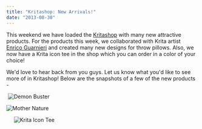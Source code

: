 ```yaml
---
title: "Kritashop: New Arrivals!"
date: "2013-08-30"
---
```


This weekend we have loaded the [Kritashop](http://www.zazzle.com/kritashop) with many new attractive products. For the products this week, we collaborated with Krita artist [Enrico Guarnieri](http://ico-dy.deviantart.com/) and created many new designs for throw pillows. Also, we now have a Krita icon tee in the shop which you can order in a color of your choice!

We'd love to hear back from you guys. Let us know what you'd like to see more of in Kritashop! Below are the snapshots of a few of the new products -

 ![Demon Buster](../images/Enrico1.png "Demon Buster")

![Mother Nature](../images/Enrico3.png "Mother Nature")

     ![Krita Icon Tee](../images/krita-icon-tee.png "Krita Icon Tee")
